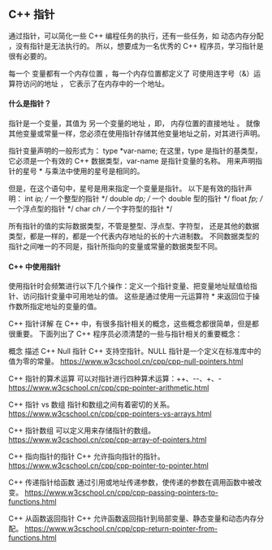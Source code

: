 

## C++ 指针
通过指针，可以简化一些 C++ 编程任务的执行，还有一些任务，如 动态内存分配 ，没有指针是无法执行的。
所以，想要成为一名优秀的 C++ 程序员，学习指针是很有必要的。

每一个 变量都有一个内存位置 ，每一个内存位置都定义了 可使用连字号（&）运算符访问的地址 ，
它表示了在内存中的一个地址。





#### 什么是指针？
指针是一个变量，其值为 另一个变量的地址 ，即， 内存位置的直接地址 。
就像其他变量或常量一样，您必须在使用指针存储其他变量地址之前，对其进行声明。

指针变量声明的一般形式为：
type *var-name;
在这里，type 是指针的基类型，它必须是一个有效的 C++ 数据类型，var-name 是指针变量的名称。
用来声明指针的星号 * 与乘法中使用的星号是相同的。


但是，在这个语句中，星号是用来指定一个变量是指针。
以下是有效的指针声明：
int    *ip;    /* 一个整型的指针 */
double *dp;    /* 一个 double 型的指针 */
float  *fp;    /* 一个浮点型的指针 */
char   *ch     /* 一个字符型的指针 */


所有指针的值的实际数据类型，不管是整型、浮点型、字符型，
还是其他的数据类型，都是一样的，都是一个代表内存地址的长的十六进制数。
不同数据类型的指针之间唯一的不同是，指针所指向的变量或常量的数据类型不同。

#### C++ 中使用指针
使用指针时会频繁进行以下几个操作：定义一个指针变量、把变量地址赋值给指针、访问指针变量中可用地址的值。
这些是通过使用一元运算符 * 来返回位于操作数所指定地址的变量的值。




C++ 指针详解
在 C++ 中，有很多指针相关的概念，这些概念都很简单，但是都很重要。
下面列出了 C++ 程序员必须清楚的一些与指针相关的重要概念：

概念	            描述
C++ Null 指针	    C++ 支持空指针。NULL 指针是一个定义在标准库中的值为零的常量。
https://www.w3cschool.cn/cpp/cpp-null-pointers.html

C++ 指针的算术运算	 可以对指针进行四种算术运算：++、--、+、-
https://www.w3cschool.cn/cpp/cpp-pointer-arithmetic.html

C++ 指针 vs 数组	指针和数组之间有着密切的关系。
https://www.w3cschool.cn/cpp/cpp-pointers-vs-arrays.html

C++ 指针数组	    可以定义用来存储指针的数组。
https://www.w3cschool.cn/cpp/cpp-array-of-pointers.html

C++ 指向指针的指针	C++ 允许指向指针的指针。
https://www.w3cschool.cn/cpp/cpp-pointer-to-pointer.html

C++ 传递指针给函数	通过引用或地址传递参数，使传递的参数在调用函数中被改变。
https://www.w3cschool.cn/cpp/cpp-passing-pointers-to-functions.html

C++ 从函数返回指针	C++ 允许函数返回指针到局部变量、静态变量和动态内存分配。
https://www.w3cschool.cn/cpp/cpp-return-pointer-from-functions.html


